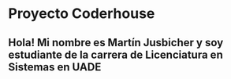 <h1>Proyecto Coderhouse</h1>

<h2>Hola! Mi nombre es Martín Jusbicher y soy estudiante de la carrera de Licenciatura en Sistemas en UADE</h2>

